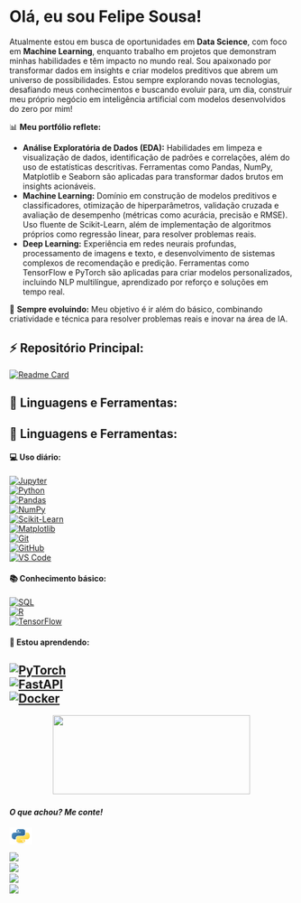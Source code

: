 # Olá, eu sou Felipe Sousa!  
Atualmente estou em busca de oportunidades em **Data Science**, com foco em **Machine Learning**, enquanto trabalho em projetos que demonstram minhas habilidades e têm impacto no mundo real. Sou apaixonado por transformar dados em insights e criar modelos preditivos que abrem um universo de possibilidades. Estou sempre explorando novas tecnologias, desafiando meus conhecimentos e buscando evoluir para, um dia, construir meu próprio negócio em inteligência artificial com modelos desenvolvidos do zero por mim!

📊 **Meu portfólio reflete:**  
- **Análise Exploratória de Dados (EDA):** Habilidades em limpeza e visualização de dados, identificação de padrões e correlações, além do uso de estatísticas descritivas. Ferramentas como Pandas, NumPy, Matplotlib e Seaborn são aplicadas para transformar dados brutos em insights acionáveis.  
- **Machine Learning:** Domínio em construção de modelos preditivos e classificadores, otimização de hiperparâmetros, validação cruzada e avaliação de desempenho (métricas como acurácia, precisão e RMSE). Uso fluente de Scikit-Learn, além de implementação de algoritmos próprios como regressão linear, para resolver problemas reais.  
- **Deep Learning:** Experiência em redes neurais profundas, processamento de imagens e texto, e desenvolvimento de sistemas complexos de recomendação e predição. Ferramentas como TensorFlow e PyTorch são aplicadas para criar modelos personalizados, incluindo NLP multilíngue, aprendizado por reforço e soluções em tempo real.  

🚀 **Sempre evoluindo:** Meu objetivo é ir além do básico, combinando criatividade e técnica para resolver problemas reais e inovar na área de IA.

## ⚡ **Repositório Principal:**


[![Readme Card](https://github-readme-stats.vercel.app/api/pin/?username=benzerinsio&repo=DataScience&title_color=fff&icon_color=f9f9f9&text_color=9f9f9f&bg_color=151515)](https://github.com/benzerinsio/DataScience)

## 🚀 **Linguagens e Ferramentas:**

## 🚀 **Linguagens e Ferramentas:**

#### 💻 **Uso diário:**  
<a href="https://jupyter.org/"><img src="https://img.shields.io/badge/-Jupyter-F37626?style=flat-square&logo=Jupyter&logoColor=white" alt="Jupyter"></a>  
<a href="https://www.python.org/"><img src="https://img.shields.io/badge/-Python-3776AB?style=flat-square&logo=Python&logoColor=white" alt="Python"></a>  
<a href="https://pandas.pydata.org/"><img src="https://img.shields.io/badge/-Pandas-150458?style=flat-square&logo=Pandas&logoColor=white" alt="Pandas"></a>  
<a href="https://numpy.org/"><img src="https://img.shields.io/badge/-NumPy-013243?style=flat-square&logo=NumPy&logoColor=white" alt="NumPy"></a>  
<a href="https://scikit-learn.org/"><img src="https://img.shields.io/badge/-Scikit--Learn-F7931E?style=flat-square&logo=scikit-learn&logoColor=white" alt="Scikit-Learn"></a>  
<a href="https://matplotlib.org/"><img src="https://img.shields.io/badge/-Matplotlib-11557C?style=flat-square&logo=Matplotlib&logoColor=white" alt="Matplotlib"></a>  
<a href="https://git-scm.com/"><img src="https://img.shields.io/badge/-Git-F05032?style=flat-square&logo=Git&logoColor=white" alt="Git"></a>  
<a href="https://github.com/"><img src="https://img.shields.io/badge/-GitHub-181717?style=flat-square&logo=GitHub&logoColor=white" alt="GitHub"></a>  
<a href="https://code.visualstudio.com/"><img src="https://img.shields.io/badge/-VS%20Code-007ACC?style=flat-square&logo=visual-studio-code&logoColor=white" alt="VS Code"></a>  

#### 📚 **Conhecimento básico:**  
<a href="https://www.mysql.com/"><img src="https://img.shields.io/badge/-SQL-4479A1?style=flat-square&logo=MySQL&logoColor=white" alt="SQL"></a>  
<a href="https://www.r-project.org/"><img src="https://img.shields.io/badge/-R-276DC3?style=flat-square&logo=R&logoColor=white" alt="R"></a>  
<a href="https://www.tensorflow.org/"><img src="https://img.shields.io/badge/-TensorFlow-FF6F00?style=flat-square&logo=TensorFlow&logoColor=white" alt="TensorFlow"></a>  

#### 🌱 **Estou aprendendo:**  
<a href="https://pytorch.org/"><img src="https://img.shields.io/badge/-PyTorch-EE4C2C?style=flat-square&logo=PyTorch&logoColor=white" alt="PyTorch"></a>  
<a href="https://fastapi.tiangolo.com/"><img src="https://img.shields.io/badge/-FastAPI-009688?style=flat-square&logo=FastAPI&logoColor=white" alt="FastAPI"></a>  
<a href="https://www.docker.com/"><img src="https://img.shields.io/badge/-Docker-2496ED?style=flat-square&logo=Docker&logoColor=white" alt="Docker"></a>  
---

<div id="header" align="center">
  <img width="350" height="140" src="https://github-readme-stats.vercel.app/api/top-langs/?username=benzerinsio&hide=html&layout=compact&theme=dark" />  
</div>  

#### *O que achou? Me conte!*  
<img align="center" alt="Python" height="30" width="40" src="https://raw.githubusercontent.com/devicons/devicon/master/icons/python/python-original.svg">  

 <a href="https://www.linkedin.com/in/felipe-sousa-20968017a/" target="_blank"><img src="https://img.shields.io/badge/-LinkedIn-%230077B5?style=for-the-badge&logo=linkedin&logoColor=white" target="_blank"></a>  
 <a href="mailto:felipevsousa7@gmail.com"><img src="https://img.shields.io/badge/-Gmail-%23333?style=for-the-badge&logo=gmail&logoColor=white" target="_blank"></a>  
 <a href="https://www.kaggle.com/benzerinsio" target="_blank"><img src="https://img.shields.io/badge/Kaggle-20BEFF?style=for-the-badge&logo=Kaggle&logoColor=white" target="_blank"></a>  
 <a href="https://felipevsousa.my.canva.site/portfolio" target="_blank"><img src="https://img.shields.io/badge/Portfolio-00C4B4?style=for-the-badge&logo=Canva&logoColor=white" target="_blank"></a>  